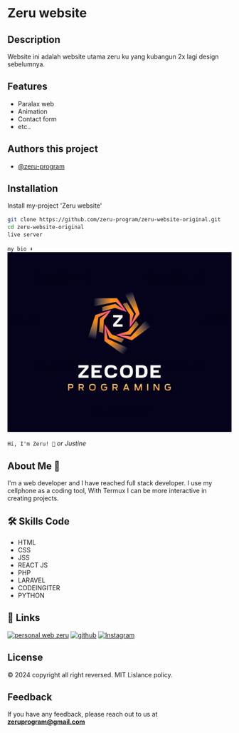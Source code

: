 # Zeru website

## Description
 Website ini adalah website utama zeru ku yang kubangun 2x lagi design sebelumnya.

## Features
- Paralax web 
- Animation
- Contact form
- etc..


## Authors this project

- [@zeru-program](https://www.github.com/zeru-program)
<!-- change your authors in here -->


## Installation

Install my-project 'Zeru website'

```bash
git clone https://github.com/zeru-program/zeru-website-original.git
cd zeru-website-original
live server
```
<!-- change your step installation  in here -->

    
    

<!-- change your bio in here -->

`my bio ⬇️`
![Logo](https://raw.githubusercontent.com/zeru-program/Assets/main/zecode-logo.png)

 `Hi, I'm Zeru! 👋`
*or Justine*

##  About Me 🚀
I'm a web developer and I have reached full stack developer. I use my cellphone as a coding tool, With Termux I can be more interactive in creating projects.



## 🛠 Skills Code
- HTML
- CSS
- JSS
- REACT JS
- PHP
- LARAVEL
- CODEINGITER
- PYTHON

## 🔗 Links
[![personal web zeru](https://img.shields.io/badge/zeru%20website-fff?style=for-the-badge&logo=ko-fi&logoColor=black)](https://katherineoelsner.com/)
[![github](https://img.shields.io/badge/github-gray?style=for-the-badge&logo=github&logoColor=white)](https://github.io/zeru-program/)
[![Instagram](https://img.shields.io/badge/Instagram-000?style=for-the-badge&logo=instagram&logoColor=white)](https://twitter.com/)

## License
© 2024 copyright all right reversed. MIT Lislance policy.



## Feedback

If you have any feedback,
please reach out to us at **zeruprogram@gmail.com**
<!-- change your email  -->


